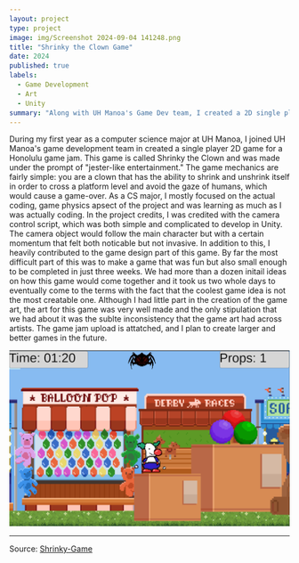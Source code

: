 ```yaml
---
layout: project
type: project
image: img/Screenshot 2024-09-04 141248.png
title: "Shrinky the Clown Game"
date: 2024
published: true
labels:
  - Game Development
  - Art
  - Unity
summary: "Along with UH Manoa's Game Dev team, I created a 2D single player game in just a couple weeks."
---
```

  During my first year as a computer science major at UH Manoa, I joined UH Manoa's game development team in created a single player 2D game for a Honolulu game jam. This game is called Shrinky the Clown and was made under the prompt of "jester-like entertainment." The game mechanics are fairly simple: you are a clown that has the ability to shrink and unshrink itself in order to cross a platform level and avoid the gaze of humans, which would cause a game-over. As a CS major, I mostly focused on the actual coding, game physics apsect of the project and was learning as much as I was actually coding. In the project credits, I 
was credited with the camera control script, which was both simple and complicated to develop in Unity. 
  The camera object would follow the main character but with a certain momentum that felt both noticable but not invasive. In addition to this, I heavily contributed to the game design part of this game. By far the most difficult part of this was to make a game that was fun but also small enough 
to be completed in just three weeks. We had more than a dozen initail ideas on how this game would come together and it took us two whole days to eventually come to the terms with the fact that the coolest game idea is not the most creatable one. Although I had little part in the creation of the 
game art, the art for this game was very well made and the only stipulation that we had about it was the sublte inconsistency that the game art had across artists. The game jam upload is attatched, and I plan to create larger and better games in the future.
  


<div class="text-center p-4">
  <img width="2000px" src="../img/Screenshot 2024-09-04 141620.png" class="img-thumbnail" >
</div>
<hr>

Source: <a href="https://uhmanoagamedev.itch.io/shrinky-the-clown"><i class=""></i>Shrinky-Game</a>
